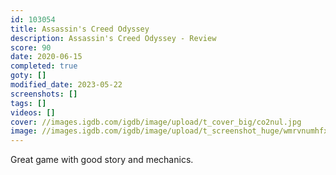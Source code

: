 ```yaml
---
id: 103054
title: Assassin's Creed Odyssey
description: Assassin's Creed Odyssey - Review
score: 90
date: 2020-06-15
completed: true
goty: []
modified_date: 2023-05-22
screenshots: []
tags: []
videos: []
cover: //images.igdb.com/igdb/image/upload/t_cover_big/co2nul.jpg
image: //images.igdb.com/igdb/image/upload/t_screenshot_huge/wmrvnumhfxku1hvpq7m6.jpg
---
```

Great game with good story and mechanics.